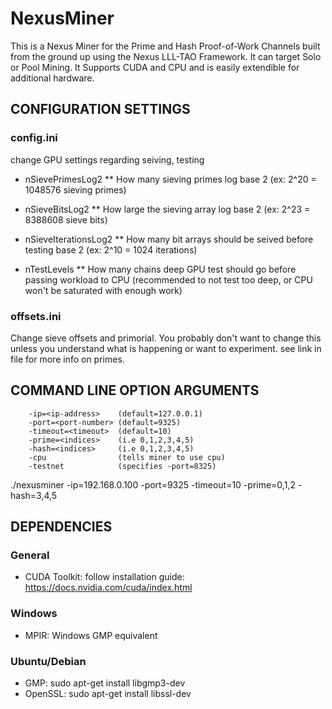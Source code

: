 # NexusMiner

This is a Nexus Miner for the Prime and Hash Proof-of-Work Channels built from the ground up using the Nexus LLL-TAO Framework. It can target Solo or Pool Mining. It Supports CUDA and CPU and is easily extendible for additional hardware.


## CONFIGURATION SETTINGS

### config.ini

change GPU settings regarding seiving, testing

* nSievePrimesLog2
    ** How many sieving primes log base 2     (ex: 2^20 = 1048576 sieving primes)
* nSieveBitsLog2
    ** How large the sieving array log base 2 (ex: 2^23 = 8388608 sieve bits)

* nSieveIterationsLog2
    ** How many bit arrays should be seived before testing base 2 (ex: 2^10 = 1024 iterations)

* nTestLevels
    ** How many chains deep GPU test should go before passing workload to CPU
       (recommended to not test too deep, or CPU won't be saturated with enough work)


### offsets.ini

Change sieve offsets and primorial. You probably don't want to
change this unless you understand what is happening or want to experiment. see link
in file for more info on primes.

## COMMAND LINE OPTION ARGUMENTS

```
    -ip=<ip-address>    (default=127.0.0.1)
    -port=<port-number> (default=9325)
    -timeout=<timeout>  (default=10)
    -prime=<indices>    (i.e 0,1,2,3,4,5)
    -hash=<indices>     (i.e 0,1,2,3,4,5)
    -cpu                (tells miner to use cpu)
    -testnet            (specifies -port=8325)
```

  ./nexusminer -ip=192.168.0.100 -port=9325 -timeout=10 -prime=0,1,2 -hash=3,4,5

## DEPENDENCIES

### General

* CUDA Toolkit: follow installation guide: https://docs.nvidia.com/cuda/index.html

### Windows

* MPIR: Windows GMP equivalent

### Ubuntu/Debian

* GMP:          sudo apt-get install libgmp3-dev
* OpenSSL:      sudo apt-get install libssl-dev
